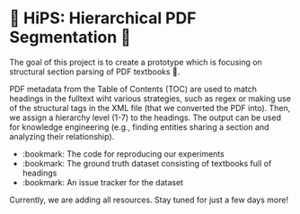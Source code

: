 # :closed_book: HiPS: Hierarchical PDF Segmentation :closed_book:
The goal of this project is to create a prototype which is focusing on structural section parsing of PDF textbooks :book:.

PDF metadata from the Table of Contents (TOC) are used to match headings in the fulltext wiht various strategies, such as regex or making use of the structural tags in the XML file (that we converted the PDF into). 
Then, we assign a hierarchy level (1-7) to the headings. The output can be used for knowledge engineering (e.g., finding entities sharing a section and analyzing their relationship).
<ul>
  <li> :bookmark: The code for reproducing our experiments</li>
  <li> :bookmark: The ground truth dataset consisting of textbooks full of headings</li>
  <li> :bookmark: An issue tracker for the dataset</li>
</ul>

Currently, we are adding all resources. Stay tuned for just a few days more!
